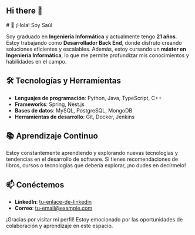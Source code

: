 ## Hi there 👋

<!--
**SMarGa/SMarGa** is a ✨ _special_ ✨ repository because its `README.md` (this file) appears on your GitHub profile.

Here are some ideas to get you started:

- 🔭 I’m currently working on ...
- 🌱 I’m currently learning ...
- 👯 I’m looking to collaborate on ...
- 🤔 I’m looking for help with ...
- 💬 Ask me about ...
- 📫 How to reach me: ...
- 😄 Pronouns: ...
- ⚡ Fun fact: ...
--># 👋 ¡Hola! Soy Saúl

Soy graduado en **Ingeniería Informática** y actualmente tengo **21 años**. Estoy trabajando como **Desarrollador Back End**, donde disfruto creando soluciones eficientes y escalables. Además, estoy cursando un **máster en Ingeniería Informática**, lo que me permite profundizar mis conocimientos y habilidades en el campo.

## 🛠️ Tecnologías y Herramientas

- **Lenguajes de programación**: Python, Java, TypeScript, C++
- **Frameworks**: Spring, Nest.js
- **Bases de datos**: MySQL, PostgreSQL, MongoDB
- **Herramientas de desarrollo**: Git, Docker, Jenkins


## 📚 Aprendizaje Continuo

Estoy constantemente aprendiendo y explorando nuevas tecnologías y tendencias en el desarrollo de software. Si tienes recomendaciones de libros, cursos o tecnologías que debería explorar, ¡no dudes en decírmelo!

## 📫 Conéctemos

- **LinkedIn**: [tu-enlace-de-linkedin]([link-a-tu-linkedin](https://www.linkedin.com/in/saúl-martín-garcía-686632246/))
- **Correo**: [tu-email@example.com](mailto:saulmargar2@gmail.com)

¡Gracias por visitar mi perfil! Estoy emocionado por las oportunidades de colaboración y aprendizaje en este espacio.

